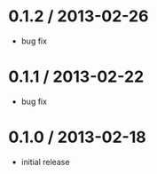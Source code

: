 # 0.1.2 / 2013-02-26

  - bug fix

# 0.1.1 / 2013-02-22

  - bug fix

# 0.1.0 / 2013-02-18

  - initial release

